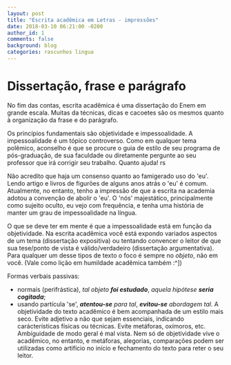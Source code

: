 ```yaml
---
layout: post
title: "Escrita acadêmica em Letras - impressões"
date: 2018-03-10 06:21:00 -0200
author_id: 1
comments: false
background: blog
categories: rascunhos lingua
---
```


# Dissertação, frase e parágrafo

No fim das contas, escrita acadêmica é uma dissertação do Enem em grande escala.
Muitas da técnicas, dicas e cacoetes são os mesmos quanto à organização da frase e do parágrafo.

Os princípios fundamentais são objetividade e impessoalidade.
A impessoalidade é um tópico controverso.
Como em qualquer tema polêmico, aconselho é que se procure o guia de estilo de seu programa de pós-graduação, de sua faculdade ou diretamente pergunte ao seu professor que irá corrigir seu trabalho.
Quanto ajuda! rs

Não acredito que haja um consenso quanto ao famigerado uso do 'eu'.
Lendo artigo e livros de figurões de alguns anos atrás o 'eu' é comum.
Atualmente, no entanto, tenho a impressão de que a escrita na academia adotou a convenção de abolir o 'eu'.
O 'nós' majestático, principalmente como sujeito oculto, eu vejo com frequência, e tenha uma história de manter um grau de impessoalidade na língua.

O que se deve ter em mente é que a impessoalidade está em função da objetividade.
Na escrita acadêmica você está expondo variados aspectos de um tema (dissertação expositiva) ou tentando convencer o leitor de que sua tese/ponto de vista é válido/verdadeiro (dissertação argumentativa).
Para qualquer um desse tipos de texto o foco é sempre no *objeto*, não em você.
(Vale como lição em humildade acadêmica também :^])

Formas verbais passivas:

- normais (perifrástica), _tal objeto **foi estudado**_, _aquela hipótese **seria cogitada**_; 
- usando partícula 'se', _**atentou-se** para tal_, _**evitou-se** abordagem tal_.
A objetividade do texto acadêmico é bem acompanhada de um estilo mais seco.
Evite adjetivo a não que sejam essenciais, indicando carácterísticas físicas ou técnicas.
Evite metáforas, oxímoros, etc. Ambíguidade de modo geral é mal vista.
Nem só de objetividade vive o acadêmico, no entanto, e metáforas, alegorias, comparações podem ser utilizadas como artifício no início e fechamento do texto para reter o seu leitor.
